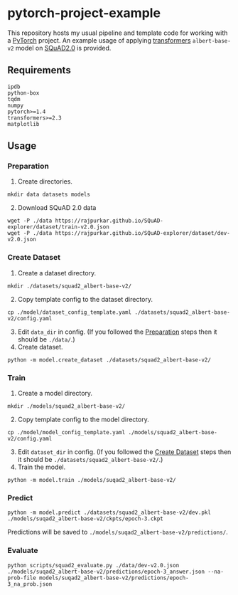 # pytorch-project-example
This repository hosts my usual pipeline and template code for working with a
[PyTorch](https://pytorch.org/) project. An example usage of applying
[transformers](https://github.com/huggingface/transformers) `albert-base-v2` model on
[SQuAD2.0](https://rajpurkar.github.io/SQuAD-explorer/) is provided.


## Requirements
```
ipdb
python-box
tqdm
numpy
pytorch>=1.4
transformers>=2.3
matplotlib
```


## Usage

### Preparation
1. Create directories.
```
mkdir data datasets models
```
2. Download SQuAD 2.0 data
```
wget -P ./data https://rajpurkar.github.io/SQuAD-explorer/dataset/train-v2.0.json
wget -P ./data https://rajpurkar.github.io/SQuAD-explorer/dataset/dev-v2.0.json
```

### Create Dataset
1. Create a dataset directory.
```
mkdir ./datasets/squad2_albert-base-v2/
```
2. Copy template config to the dataset directory.
```
cp ./model/dataset_config_template.yaml ./datasets/squad2_albert-base-v2/config.yaml
```
3. Edit `data_dir` in config. (If you followed the [Preparation](###Preparation) steps
then it should be `./data/`.)
4. Create dataset.
```
python -m model.create_dataset ./datasets/squad2_albert-base-v2/
```

### Train
1. Create a model directory.
```
mkdir ./models/squad2_albert-base-v2/
```
2. Copy template config to the model directory.
```
cp ./model/model_config_template.yaml ./models/squad2_albert-base-v2/config.yaml
```
3. Edit `dataset_dir` in config. (If you followed the
[Create Dataset](###Create-Dataset) steps then it should be
`./datasets/squad2_albert-base-v2/`.)
4. Train the model.
```
python -m model.train ./models/suqad2_albert-base-v2/
```

### Predict
```
python -m model.predict ./datasets/squad2_albert-base-v2/dev.pkl ./models/suqad2_albert-base-v2/ckpts/epoch-3.ckpt
```
Predictions will be saved to `./models/suqad2_albert-base-v2/predictions/`.

### Evaluate
```
python scripts/squad2_evaluate.py ./data/dev-v2.0.json ./models/suqad2_albert-base-v2/predictions/epoch-3_answer.json --na-prob-file models/suqad2_albert-base-v2/predictions/epoch-3_na_prob.json
```


<!-- ## Preprocessed Datasets and Model Checkpoints -->
<!-- You can download prerpcessd datasets and model checkpoints and skip the dataset creation -->
<!-- and training steps. -->


<!-- ## Limitations -->
